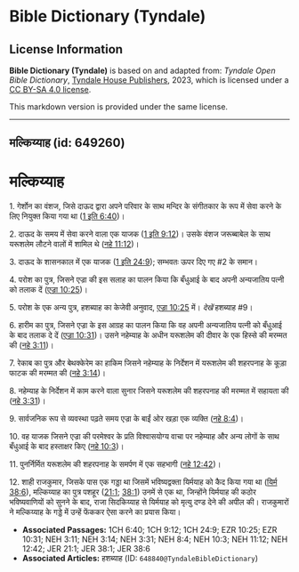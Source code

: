 # Bible Dictionary (Tyndale)

## License Information

**Bible Dictionary (Tyndale)** is based on and adapted from: _Tyndale Open Bible Dictionary_, [Tyndale House Publishers](https://tyndaleopenresources.com/), 2023, which is licensed under a [CC BY-SA 4.0 license](https://creativecommons.org/licenses/by-sa/4.0/legalcode.en).

This markdown version is provided under the same license.



--------------------------------

## मल्किय्याह (id: 649260)

मल्किय्याह
==========

1\. गेर्शोन का वंशज, जिसे दाऊद द्वारा अपने परिवार के साथ मन्दिर के संगीतकार के रूप में सेवा करने के लिए नियुक्त किया गया था ([1 इति 6:40](https://ref.ly/1Chr6:40))।

2\. दाऊद के समय में सेवा करने वाला एक याजक ([1 इति 9:12](https://ref.ly/1Chr9:12))। उसके वंशज जरूब्बाबेल के साथ यरूशलेम लौटने वालों में शामिल थे ([नहे 11:12](https://ref.ly/Neh11:12))।

3\. दाऊद के शासनकाल में एक याजक ([1 इति 24:9](https://ref.ly/1Chr24:9)); सम्भवतः ऊपर दिए गए \#2 के समान।

4\. परोश का पुत्र, जिसने एज्रा की इस सलाह का पालन किया कि बँधुआई के बाद अपनी अन्यजातिय पत्नी को तलाक दें ([एज्रा 10:25](https://ref.ly/Ezra10:25))।

5\. परोश के एक अन्य पुत्र, हशब्याह का केजेवी अनुवाद, [एज्रा 10:25](https://ref.ly/Ezra10:25) में। *देखें* हशब्याह \#9।

6\. हारीम का पुत्र, जिसने एज्रा के इस आग्रह का पालन किया कि वह अपनी अन्यजातिय पत्नी को बँधुआई के बाद तलाक दे दें ([एज्रा 10:31](https://ref.ly/Ezra10:31))। उसने नहेम्याह के अधीन यरूशलेम की दीवार के एक हिस्से की मरम्मत की ([नहे 3:11](https://ref.ly/Neh3:11))।

7\. रेकाब का पुत्र और बेथक्केरेम का हाकिम जिसने नहेम्याह के निर्देशन में यरूशलेम की शहरपनाह के कूड़ा फाटक की मरम्मत की ([नहे 3:14](https://ref.ly/Neh3:14))।

8\. नहेम्याह के निर्देशन में काम करने वाला सुनार जिसने यरूशलेम की शहरपनाह की मरम्मत में सहायता की ([नहे 3:31](https://ref.ly/Neh3:31))।

9\. सार्वजनिक रूप से व्यवस्था पढ़ते समय एज्रा के बाईं ओर खड़ा एक व्यक्ति ([नहे 8:4](https://ref.ly/Neh8:4))।

10\. वह याजक जिसने एज्रा की परमेश्वर के प्रति विश्वासयोग्य वाचा पर नहेम्याह और अन्य लोगों के साथ बँधुआई के बाद हस्ताक्षर किए ([नहे 10:3](https://ref.ly/Neh10:3))।

11\. पुनर्निर्मित यरूशलेम की शहरपनाह के समर्पण में एक सहभागी ([नहे 12:42](https://ref.ly/Neh12:42))।

12\. शाही राजकुमार, जिसके पास एक गड्डा था जिसमें भविष्यद्वक्ता यिर्मयाह को कैद किया गया था ([यिर्म 38:6](https://ref.ly/Jer38:6)), मल्किय्याह का पुत्र पशहूर ([21:1](https://ref.ly/Jer21:1); [38:1](https://ref.ly/Jer38:1)) उनमें से एक था, जिन्होंने यिर्मयाह की कठोर भविष्यवाणियों को सुनने के बाद, राजा सिदकिय्याह से यिर्मयाह को मृत्यु दण्ड देने की अपील की। राजकुमारों ने मल्किय्याह के गड्डे में उन्हें फेंककर ऐसा करने का प्रयास किया।

* **Associated Passages:** 1CH 6:40; 1CH 9:12; 1CH 24:9; EZR 10:25; EZR 10:31; NEH 3:11; NEH 3:14; NEH 3:31; NEH 8:4; NEH 10:3; NEH 11:12; NEH 12:42; JER 21:1; JER 38:1; JER 38:6
* **Associated Articles:** हशब्याह (ID: `648840@TyndaleBibleDictionary`)

